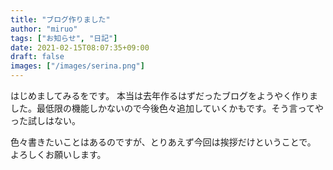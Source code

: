 ```yaml
---
title: "ブログ作りました"
author: "miruo"
tags: ["お知らせ", "日記"]
date: 2021-02-15T08:07:35+09:00
draft: false
images: ["/images/serina.png"]
---
```


はじめましてみるをです。
本当は去年作るはずだったブログをようやく作りました。最低限の機能しかないので今後色々追加していくかもです。そう言ってやった試しはない。

色々書きたいことはあるのですが、とりあえず今回は挨拶だけということで。
よろしくお願いします。
